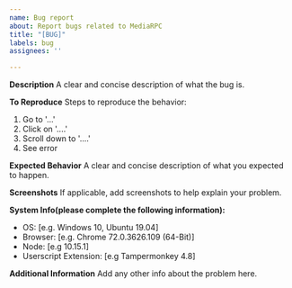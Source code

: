 ```yaml
---
name: Bug report
about: Report bugs related to MediaRPC
title: "[BUG]"
labels: bug
assignees: ''

---
```


**Description**
A clear and concise description of what the bug is.

**To Reproduce**
Steps to reproduce the behavior:
1. Go to '...'
2. Click on '....'
3. Scroll down to '....'
4. See error

**Expected Behavior**
A clear and concise description of what you expected to happen.

**Screenshots**
If applicable, add screenshots to help explain your problem.

**System Info(please complete the following information):**
 - OS: [e.g. Windows 10, Ubuntu 19.04]
 - Browser: [e.g. Chrome 72.0.3626.109 (64-Bit)]
 - Node: [e.g 10.15.1]
-  Userscript Extension: [e.g Tampermonkey 4.8]

**Additional Information**
Add any other info about the problem here.
